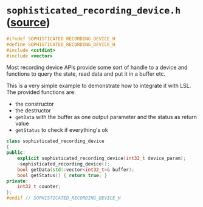 # `sophisticated_recording_device.h` ([source](../appskeleton/sophisticated_recording_device.h))

``` cpp
#ifndef SOPHISTICATED_RECORDING_DEVICE_H
#define SOPHISTICATED_RECORDING_DEVICE_H
#include <cstdint>
#include <vector>
```

Most recording device APIs provide some sort of handle to a device and
functions to query the state, read data and put it in a buffer etc.

This is a very simple example to demonstrate how to integrate it with LSL.
The provided functions are:

- the constructor
- the destructor
- `getData` with the buffer as one output parameter and the status as return value
- `getStatus` to check if everything's ok

``` cpp
class sophisticated_recording_device
{
public:
	explicit sophisticated_recording_device(int32_t device_param);
	~sophisticated_recording_device();
	bool getData(std::vector<int32_t>& buffer);
	bool getStatus() { return true; }
private:
	int32_t counter;
};
#endif // SOPHISTICATED_RECORDING_DEVICE_H
